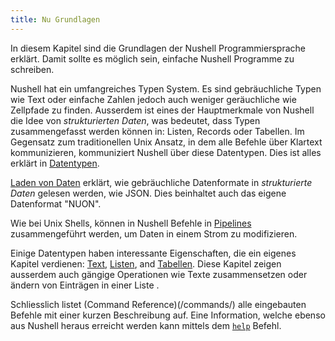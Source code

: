 ```yaml
---
title: Nu Grundlagen
---
```


In diesem Kapitel sind die Grundlagen der Nushell Programmiersprache erklärt.
Damit sollte es möglich sein, einfache Nushell Programme zu schreiben.

Nushell hat ein umfangreiches Typen System.
Es sind gebräuchliche Typen wie Text oder einfache Zahlen jedoch auch weniger geräuchliche wie Zellpfade zu finden.
Ausserdem ist eines der Hauptmerkmale von Nushell die Idee von _strukturierten Daten_, was bedeutet, dass Typen zusammengefasst werden können in: Listen, Records oder Tabellen.
Im Gegensatz zum traditionellen Unix Ansatz, in dem alle Befehle über Klartext kommunizieren, kommuniziert Nushell über diese Datentypen.
Dies ist alles erklärt in [Datentypen](types_of_data.md).

[Laden von Daten](loading_data.md) erklärt, wie gebräuchliche Datenformate in _strukturierte Daten_ gelesen werden, wie JSON. Dies beinhaltet auch das eigene Datenformat "NUON".

Wie bei Unix Shells, können in Nushell Befehle in [Pipelines](pipelines.md) zusammengeführt werden, um Daten in einem Strom zu modifizieren.

Einige Datentypen haben interessante Eigenschaften, die ein eigenes Kapitel verdienen: [Text](working_with_strings.md), [Listen](working_with_lists.md), and [Tabellen](working_with_tables.md).
Diese Kapitel zeigen ausserdem auch gängige Operationen wie Texte zusammensetzen oder ändern von Einträgen in einer Liste .

Schliesslich listet (Command Reference)(/commands/) alle eingebauten Befehle mit einer kurzen Beschreibung auf.
Eine Information, welche ebenso aus Nushell heraus erreicht werden kann mittels dem [`help`](/commands/docs/help.md) Befehl.
